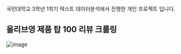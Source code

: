 국민대학교 3학년 1학기 텍스트 데이터분석에서 진행한 개인 프로젝트 입니다.
## 올리브영 제품 탑 100 리뷰 크롤링

![image](https://user-images.githubusercontent.com/103553532/199724844-0b8f8d82-6672-45e1-8b3c-c5ec10ac876c.png)
